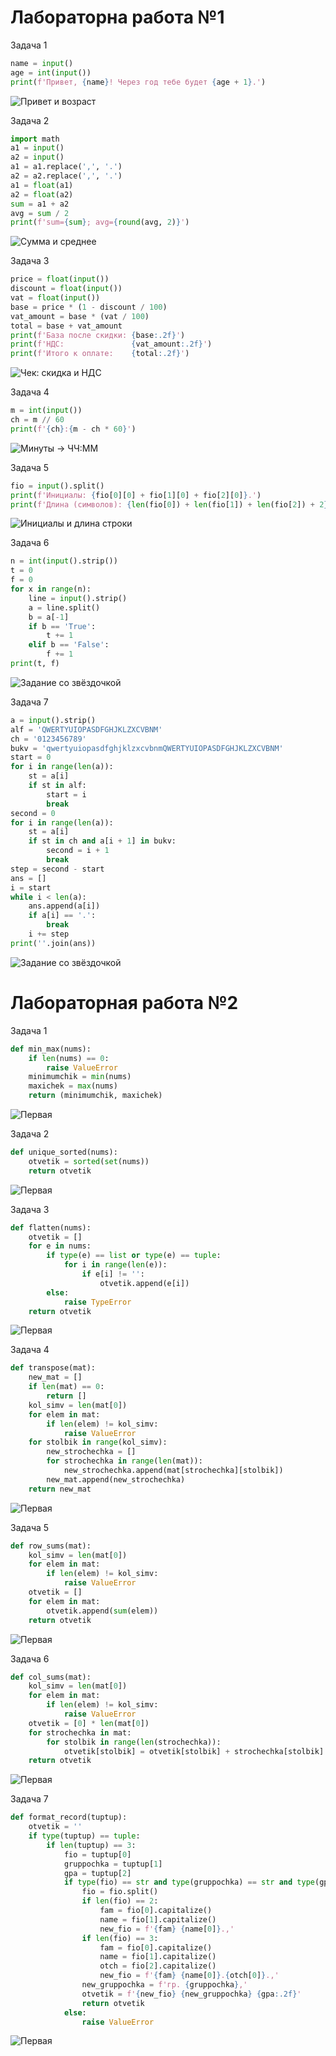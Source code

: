 # Лабораторна работа №1

Задача 1
```py
name = input()
age = int(input())
print(f'Привет, {name}! Через год тебе будет {age + 1}.')
```
![Привет и возраст](./images/lab1/img_1.png)

Задача 2
```py
import math
a1 = input()
a2 = input()
a1 = a1.replace(',', '.')
a2 = a2.replace(',', '.')
a1 = float(a1)
a2 = float(a2)
sum = a1 + a2
avg = sum / 2
print(f'sum={sum}; avg={round(avg, 2)}')
```
![Сумма и среднее](/images/lab1/img_2.png)

Задача 3
```py
price = float(input())
discount = float(input())
vat = float(input())
base = price * (1 - discount / 100)
vat_amount = base * (vat / 100)
total = base + vat_amount
print(f'База после скидки: {base:.2f}')
print(f'НДС:               {vat_amount:.2f}')
print(f'Итого к оплате:    {total:.2f}')
```
![Чек: скидка и НДС](/images/lab1/img_3.png)

Задача 4
```py
m = int(input())
ch = m // 60
print(f'{ch}:{m - ch * 60}')
```
![Минуты -> ЧЧ:ММ](/images/lab1/img_4.png)

Задача 5
```py
fio = input().split()
print(f'Инициалы: {fio[0][0] + fio[1][0] + fio[2][0]}.')
print(f'Длина (символов): {len(fio[0]) + len(fio[1]) + len(fio[2]) + 2}')
```
![Инициалы и длина строки](/images/lab1/img_5.png)

Задача 6
```py
n = int(input().strip())
t = 0
f = 0
for x in range(n):
    line = input().strip()
    a = line.split()
    b = a[-1]
    if b == 'True':
        t += 1
    elif b == 'False':
        f += 1
print(t, f)
```
![Задание со звёздочкой](/images/lab1/img_6.png)

Задача 7
```py
a = input().strip()
alf = 'QWERTYUIOPASDFGHJKLZXCVBNM'
ch = '0123456789'
bukv = 'qwertyuiopasdfghjklzxcvbnmQWERTYUIOPASDFGHJKLZXCVBNM'
start = 0
for i in range(len(a)):
    st = a[i]
    if st in alf:
        start = i
        break
second = 0
for i in range(len(a)):
    st = a[i]
    if st in ch and a[i + 1] in bukv:
        second = i + 1
        break
step = second - start
ans = []
i = start
while i < len(a):
    ans.append(a[i])
    if a[i] == '.':
        break
    i += step
print(''.join(ans))
```
![Задание со звёздочкой](/images/lab1/img_7.png)

# Лабораторная работа №2
Задача 1
```py
def min_max(nums):
    if len(nums) == 0:
        raise ValueError
    minimumchik = min(nums)
    maxichek = max(nums)
    return (minimumchik, maxichek)
```
![Первая](/images/lab2/ex1.png)

Задача 2
```py
def unique_sorted(nums):
    otvetik = sorted(set(nums))
    return otvetik
```
![Первая](/images/lab2/ex2.png)

Задача 3
```py
def flatten(nums):
    otvetik = []
    for e in nums:
        if type(e) == list or type(e) == tuple:
            for i in range(len(e)):
                if e[i] != '':
                    otvetik.append(e[i])
        else:
            raise TypeError
    return otvetik
```
![Первая](/images/lab2/ex3.png)

Задача 4
```py
def transpose(mat):
    new_mat = []
    if len(mat) == 0:
        return []
    kol_simv = len(mat[0])
    for elem in mat:
        if len(elem) != kol_simv:
            raise ValueError
    for stolbik in range(kol_simv):
        new_strochechka = []
        for strochechka in range(len(mat)):
            new_strochechka.append(mat[strochechka][stolbik])
        new_mat.append(new_strochechka)
    return new_mat
```
![Первая](/images/lab2/ex4.png)

Задача 5
```py
def row_sums(mat):
    kol_simv = len(mat[0])
    for elem in mat:
        if len(elem) != kol_simv:
            raise ValueError
    otvetik = []
    for elem in mat:
        otvetik.append(sum(elem))
    return otvetik
```
![Первая](/images/lab2/ex5.png)

Задача 6
```py
def col_sums(mat):
    kol_simv = len(mat[0])
    for elem in mat:
        if len(elem) != kol_simv:
            raise ValueError
    otvetik = [0] * len(mat[0])
    for strochechka in mat:
        for stolbik in range(len(strochechka)):
            otvetik[stolbik] = otvetik[stolbik] + strochechka[stolbik]
    return otvetik
```
![Первая](/images/lab2/ex6.png)

Задача 7
```py
def format_record(tuptup):
    otvetik = ''
    if type(tuptup) == tuple:
        if len(tuptup) == 3:
            fio = tuptup[0]
            gruppochka = tuptup[1]
            gpa = tuptup[2]
            if type(fio) == str and type(gruppochka) == str and type(gpa) == float and len(fio.split()) >= 2:
                fio = fio.split()
                if len(fio) == 2:
                    fam = fio[0].capitalize()
                    name = fio[1].capitalize()
                    new_fio = f'{fam} {name[0]}.,'
                if len(fio) == 3:
                    fam = fio[0].capitalize()
                    name = fio[1].capitalize()
                    otch = fio[2].capitalize()
                    new_fio = f'{fam} {name[0]}.{otch[0]}.,'
                new_gruppochka = f'гр. {gruppochka},'
                otvetik = f'{new_fio} {new_gruppochka} {gpa:.2f}'
                return otvetik
            else:
                raise ValueError

```
![Первая](/images/lab2/ex7.png)